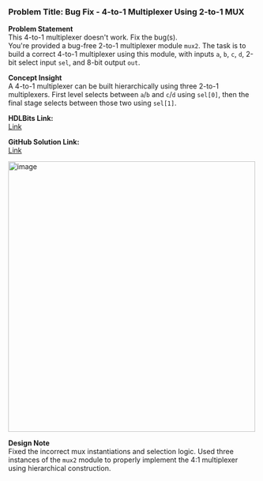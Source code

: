 ### Problem Title: Bug Fix - 4-to-1 Multiplexer Using 2-to-1 MUX

**Problem Statement**  
This 4-to-1 multiplexer doesn't work. Fix the bug(s).  
You're provided a bug-free 2-to-1 multiplexer module `mux2`. The task is to build a correct 4-to-1 multiplexer using this module, with inputs `a`, `b`, `c`, `d`, 2-bit select input `sel`, and 8-bit output `out`.

**Concept Insight**  
A 4-to-1 multiplexer can be built hierarchically using three 2-to-1 multiplexers. First level selects between `a`/`b` and `c`/`d` using `sel[0]`, then the final stage selects between those two using `sel[1]`.

**HDLBits Link:**  
[Link](https://hdlbits.01xz.net/wiki/Exams/review2015_bugs_mux4)

**GitHub Solution Link:**  
[Link](https://github.com/EswarAdithya011/HDLBits/blob/main/Problem%20Sets/4.%20Verification%3A%20Reading%20Simulations/4.1%20Finding%20bugs%20in%20code/4.1.3%20Mux(2)/bugs_mux4.v)

<img width="500" height="548" alt="image" src="https://github.com/user-attachments/assets/afdf17af-14c5-4b13-96ca-2e03eb17fdcf" />

**Design Note**  
Fixed the incorrect mux instantiations and selection logic. Used three instances of the `mux2` module to properly implement the 4:1 multiplexer using hierarchical construction.
